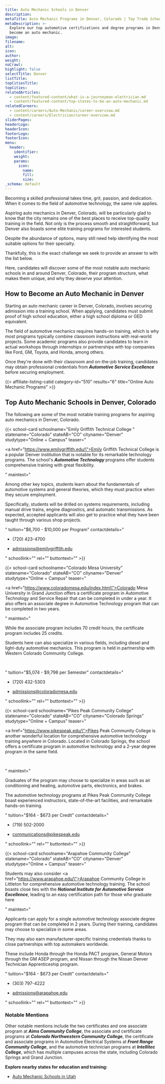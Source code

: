 ```yaml
---
title: Auto Mechanic Schools in Denver
description:
metaTitle: Auto Mechanic Programs in Denver, Colorado | Top Trade Schools
metaDescription: >-
  Explore our top automotive certifications and degree programs in Denver to
  become an auto mechanic.
image:
filename:
alt:
icon:
author:
weight:
noCrawl:
highlight: false
selectTitle: Denver
listTitle:
topCitiesTitle:
topCities:
relatedArticles:
  - content/featured-content/what-is-a-journeyman-electrician.md
  - content/featured-content/top-states-to-be-an-auto-mechanic.md
relatedCareers:
  - content/careers/Auto-Mechanic/career-overview.md
  - content/careers/Electrician/career-overview.md
sliderPages:
headerLogo:
headerIcon:
footerLogo:
footerIcon:
menu:
  header:
    identifier:
    weight:
    params:
      icon:
        name:
        fill:
        size:
_schema: default
---
```

Becoming a skilled professional takes time, grit, passion, and dedication. When it comes to the field of automotive technology, the same rule applies.

Aspiring auto mechanics in Denver, Colorado, will be particularly glad to know that the city remains one of the best places to receive top-quality training in the field. Not only is the process smooth and straightforward, but Denver also boasts some elite training programs for interested students.

Despite the abundance of options, many still need help identifying the most suitable options for their specialty.

Thankfully, this is the exact challenge we seek to provide an answer to with the list below.

Here, candidates will discover some of the most notable auto mechanic schools in and around Denver, Colorado, their program structure, what makes them unique, and why they deserve your attention.

## **How to Become an Auto Mechanic in Denver**

Starting an auto mechanic career in Denver, Colorado, involves securing admission into a training school. When applying, candidates must submit proof of high school education, either a high school diploma or GED equivalent.

The field of automotive mechanics requires hands-on training, which is why most programs typically combine classroom instructions with real-world projects. Some academic programs also provide candidates to learn in actual workshops through internships or partnerships with top companies like Ford, GM, Toyota, and Honda, among others.

Once they're done with their classroom and on-the-job training, candidates may obtain professional credentials from ***Automotive Service Excellence*** before securing employment.

{{< affiliate-listing-catid category-id="510" results="6" title="Online Auto Mechanic Programs" >}}

## **Top Auto Mechanic Schools in Denver, Colorado**

The following are some of the most notable training programs for aspiring auto mechanics in Denver, Colorado.

{{< school-card schoolname="Emily Griffith Technical College " statename="Colorado" stateAB="CO" cityname="Denver" studytype="Online + Campus" teaser="<p><a href=\"https://www.emilygriffith.edu/\">Emily Griffith Technical College</a> is a popular Denver institution that is notable for its remarkable technology programs. The school's <em><strong>Automotive Technology </strong></em>programs offer students comprehensive training with great flexibility.</p>" maintext="<p>Among other key topics, students learn about the fundamentals of automotive systems and general theories, which they must practice when they secure employment.</p><p>Specifically, students will be drilled on systems requirements, including manual drive trains, engine diagnostics, and automatic transmissions. As expected, accepted applicants will also get to practice what they have been taught through various shop projects.</p>" tuition="$6,700 - $10,000 per Program" contactdetails="<ul><li><p>(720) 423-4700</p></li><li><p>admissions@emilygriffith.edu</p></li></ul>" schoollink="" rel="" buttontext="" >}}

{{< school-card schoolname="Colorado Mesa University" statename="Colorado" stateAB="CO" cityname="Denver" studytype="Online + Campus" teaser="<p><a href=\"https://www.coloradomesa.edu/index.html\">Colorado Mesa University</a> in Grand Junction offers a certificate program in Automotive Technology and Service Repair that can be completed in under a year. It also offers an associate degree in Automotive Technology program that can be completed in two years.</p>" maintext="<p>While the associate program includes 70 credit hours, the certificate program includes 25 credits.</p><p>Students here can also specialize in various fields, including diesel and light-duty automotive mechanics. This program is held in partnership with Western Colorado Community College.</p><p><br /></p>" tuition="$5,074 - $9,798 per Semester" contactdetails="<ul><li><p>(720) 432-5303</p></li><li><p>admissions@coloradomesa.edu</p></li></ul>" schoollink="" rel="" buttontext="" >}}

{{< school-card schoolname="Pikes Peak Community College" statename="Colorado" stateAB="CO" cityname="Colorado Springs" studytype="Online + Campus" teaser="<p><a href=\"https://www.pikespeak.edu/\">Pikes Peak Community College</a> is another wonderful location for comprehensive automotive technology training anywhere in Colorado. Located in Colorado Springs, the school offers a certificate program in automotive technology and a 2-year degree program in the same field.</p><p><br /></p>" maintext="<p>Graduates of the program may choose to specialize in areas such as air conditioning and heating, automotive parts, electronics, and brakes.</p><p>The automotive technology programs at Pikes Peak Community College boast experienced instructors, state-of-the-art facilities, and remarkable hands-on training.</p>" tuition="$164 - $673 per Credit" contactdetails="<ul><li><p>(719) 502-2000</p></li><li><p>communications@pikespeak.edu</p></li></ul>" schoollink="" rel="" buttontext="" >}}

{{< school-card schoolname="Arapahoe Community College" statename="Colorado" stateAB="CO" cityname="Denver" studytype="Online + Campus" teaser="<p>Students may also consider <a href=\"https://www.arapahoe.edu/\">Arapahoe Community College</a> in Littleton for comprehensive automotive technology training. The school boasts close ties with the <em><strong>National Institute for Automotive Service Excellence</strong></em>, leading to an easy certification path for those who graduate here</p>" maintext="<p>Applicants can apply for a single automotive technology associate degree program that can be completed in 2 years. During their training, candidates may choose to specialize in some areas.</p><p>They may also earn manufacturer-specific training credentials thanks to close partnerships with top automakers worldwide.</p><p>These include Honda through the Honda PACT program, General Motors through the GM ASEP program, and Nissan through the Nissan Denver Technician Apprenticeship program.</p>" tuition="$164 - $673 per Credit" contactdetails="<ul><li><p>(303) 797-4222</p></li><li><p>admissions@arapahoe.edu</p></li></ul>" schoollink="" rel="" buttontext="" >}}

### **Notable Mentions**

Other notable mentions include the two certificates and one associate program at ***Aims Community College***, the associate and certificate programs at ***Colorado Northwestern Community College***, the certificate and associate programs in Automotive Electrical Systems at ***Front Range Community College***, and the automotive technician programs at ***Intellitec College***, which has multiple campuses across the state, including Colorado Springs and Grand Junction.

**Explore nearby states for education and training:**

* [Auto Mechanic Schools in Utah](https://toptradeschools.com/near-you/auto-mechanic/utah/)